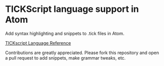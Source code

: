 # TICKScript language support in Atom

Add syntax highlighting and snippets to .tick files in Atom.

[TICKscript Language Reference](https://docs.influxdata.com/kapacitor/v0.10/tick/)

Contributions are greatly appreciated. Please fork this repository and open a
pull request to add snippets, make grammar tweaks, etc.
